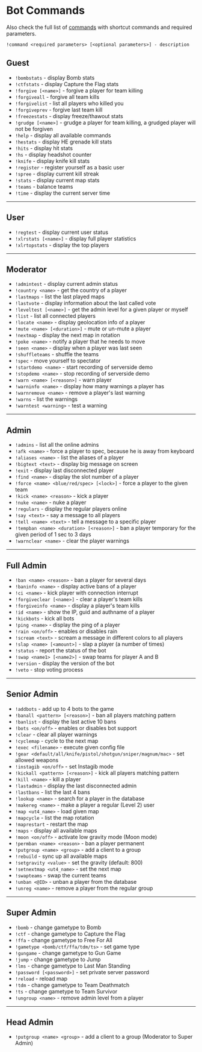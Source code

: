 # Bot Commands

Also check the full list of [commands](https://spunkybot.de/docs/commands) with shortcut commands and required parameters.

```
!command <required parameters> [<optional parameters>] - description
```

## Guest

* `!bombstats` - display Bomb stats
* `!ctfstats` - display Capture the Flag stats
* `!forgive [<name>]` - forgive a player for team killing
* `!forgiveall` - forgive all team kills
* `!forgivelist` - list all players who killed you
* `!forgiveprev` - forgive last team kill
* `!freezestats` - display freeze/thawout stats
* `!grudge [<name>]` - grudge a player for team killing, a grudged player will not be forgiven
* `!help` - display all available commands
* `!hestats` - display HE grenade kill stats
* `!hits` - display hit stats
* `!hs` - display headshot counter
* `!knife` - display knife kill stats
* `!register` - register yourself as a basic user
* `!spree` - display current kill streak
* `!stats` - display current map stats
* `!teams` - balance teams
* `!time` - display the current server time

----

## User

* `!regtest` - display current user status
* `!xlrstats [<name>]` - display full player statistics
* `!xlrtopstats` - display the top players

----

## Moderator

* `!admintest` - display current admin status
* `!country <name>` - get the country of a player
* `!lastmaps` - list the last played maps
* `!lastvote` - display information about the last called vote
* `!leveltest [<name>]` - get the admin level for a given player or myself
* `!list` - list all connected players
* `!locate <name>` - display geolocation info of a player
* `!mute <name> [<duration>]` - mute or un-mute a player
* `!nextmap` - display the next map in rotation
* `!poke <name>` - notify a player that he needs to move
* `!seen <name>` - display when a player was last seen
* `!shuffleteams` - shuffle the teams
* `!spec` - move yourself to spectator
* `!startdemo <name>` - start recording of serverside demo
* `!stopdemo <name>` - stop recording of serverside demo
* `!warn <name> [<reason>]` - warn player
* `!warninfo <name>` - display how many warnings a player has
* `!warnremove <name>` - remove a player's last warning
* `!warns` - list the warnings
* `!warntest <warning>` - test a warning

----

## Admin

* `!admins` - list all the online admins
* `!afk <name>` - force a player to spec, because he is away from keyboard
* `!aliases <name>` - list the aliases of a player
* `!bigtext <text>` - display big message on screen
* `!exit` - display last disconnected player
* `!find <name>` - display the slot number of a player
* `!force <name> <blue/red/spec> [<lock>]` - force a player to the given team
* `!kick <name> <reason>` - kick a player
* `!nuke <name>` - nuke a player
* `!regulars` - display the regular players online
* `!say <text>` - say a message to all players
* `!tell <name> <text>` - tell a message to a specific player
* `!tempban <name> <duration> [<reason>]` - ban a player temporary for the given period of 1 sec to 3 days
* `!warnclear <name>` - clear the player warnings

----

## Full Admin

* `!ban <name> <reason>` - ban a player for several days
* `!baninfo <name>` - display active bans of a player
* `!ci <name>` - kick player with connection interrupt
* `!forgiveclear [<name>]` - clear a player's team kills
* `!forgiveinfo <name>` - display a player's team kills
* `!id <name>` - show the IP, guid and authname of a player
* `!kickbots` - kick all bots
* `!ping <name>` - display the ping of a player
* `!rain <on/off>` - enables or disables rain
* `!scream <text>` - scream a message in different colors to all players
* `!slap <name> [<amount>]` - slap a player (a number of times)
* `!status` - report the status of the bot
* `!swap <name1> [<name2>]` - swap teams for player A and B
* `!version` - display the version of the bot
* `!veto` - stop voting process

----

## Senior Admin

* `!addbots` - add up to 4 bots to the game
* `!banall <pattern> [<reason>]` - ban all players matching pattern
* `!banlist` - display the last active 10 bans
* `!bots <on/off>` - enables or disables bot support
* `!clear` - clear all player warnings
* `!cyclemap` - cycle to the next map
* `!exec <filename>` - execute given config file
* `!gear <default/all/knife/pistol/shotgun/sniper/magnum/mac>` - set allowed weapons
* `!instagib <on/off>` - set Instagib mode
* `!kickall <pattern> [<reason>]` - kick all players matching pattern
* `!kill <name>` - kill a player
* `!lastadmin` - display the last disconnected admin
* `!lastbans` - list the last 4 bans
* `!lookup <name>` - search for a player in the database
* `!makereg <name>` - make a player a regular (Level 2) user
* `!map <ut4_name>` - load given map
* `!mapcycle` - list the map rotation
* `!maprestart` - restart the map
* `!maps` - display all available maps
* `!moon <on/off>` - activate low gravity mode (Moon mode)
* `!permban <name> <reason>` - ban a player permanent
* `!putgroup <name> <group>` - add a client to a group
* `!rebuild` - sync up all available maps
* `!setgravity <value>` - set the gravity (default: 800)
* `!setnextmap <ut4_name>` - set the next map
* `!swapteams` - swap the current teams
* `!unban <@ID>` - unban a player from the database
* `!unreg <name>` - remove a player from the regular group

----

## Super Admin

* `!bomb` - change gametype to Bomb
* `!ctf` - change gametype to Capture the Flag
* `!ffa` - change gametype to Free For All
* `!gametype <bomb/ctf/ffa/tdm/ts>` - set game type
* `!gungame` - change gametype to Gun Game
* `!jump` - change gametype to Jump
* `!lms` - change gametype to Last Man Standing
* `!password [<password>]` - set private server password
* `!reload` - reload map
* `!tdm` - change gametype to Team Deathmatch
* `!ts` - change gametype to Team Survivor
* `!ungroup <name>` - remove admin level from a player

----

## Head Admin

* `!putgroup <name> <group>` - add a client to a group (Moderator to Super Admin)
